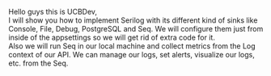 Hello guys this is UCBDev,<br>
I will show you how to implement Serilog with its different kind of sinks like Console, File, Debug, PostgreSQL and Seq. We will configure them just from inside of the appsettings so we will get rid of extra code for it.<br>
Also we will run Seq in our local machine and collect metrics from the Log context of our API. We can manage our logs, set alerts, visualize our logs, etc. from the Seq.
